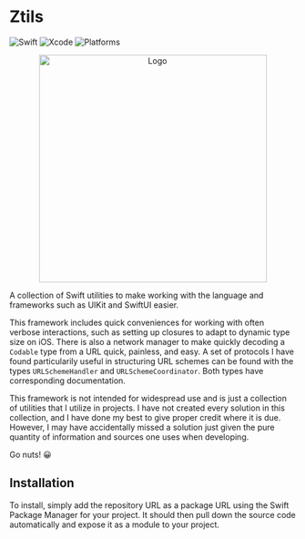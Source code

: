 # Ztils

![Swift](https://img.shields.io/badge/Swift%205.6-FA7343?style=for-the-badge&logo=swift&logoColor=white)
![Xcode](https://img.shields.io/badge/Xcode%2013-007ACC?style=for-the-badge&logo=Xcode&logoColor=white)
![Platforms](https://img.shields.io/badge/Platforms-UIKit%20|%20SwiftUI-007ACC?style=for-the-badge)

<div align="center">
  <img src="https://i.postimg.cc/v8rZ85F5/Ztils-Logo.png" alt="Logo" width="400"/>
</div>

A collection of Swift utilities to make working with the language and frameworks such as UIKit and SwiftUI easier.

This framework includes quick conveniences for working with often verbose interactions, such as setting up closures to adapt to dynamic type size on iOS. There is also a network manager to make quickly decoding a `Codable` type from a URL quick, painless, and easy. A set of protocols I have found particularily useful in structuring URL schemes can be found with the types `URLSchemeHandler` and `URLSchemeCoordinator`. Both types have corresponding documentation.

This framework is not intended for widespread use and is just a collection of utilities that I utilize in projects. I have not created every solution in this collection, and I have done my best to give proper credit where it is due. However, I may have accidentally missed a solution just given the pure quantity of information and sources one uses when developing.

Go nuts! 😀

## Installation

To install, simply add the repository URL as a package URL using the Swift Package Manager for your project. It should then pull down the source code automatically and expose it as a module to your project.
